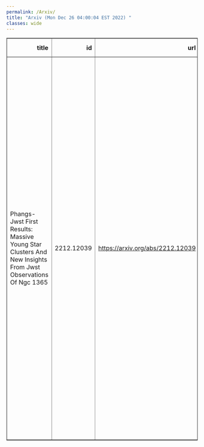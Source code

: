 ```yaml
---
permalink: /Arxiv/
title: "Arxiv (Mon Dec 26 04:00:04 EST 2022) "
classes: wide
---
```

<table border="1" class="dataframe">
  <thead>
    <tr style="text-align: right;">
      <th>title</th>
      <th>id</th>
      <th>url</th>
      <th>authors</th>
      <th>Local Authors</th>
    </tr>
  </thead>
  <tbody>
    <tr>
      <td>Phangs-Jwst First Results: Massive Young Star Clusters And New Insights   From Jwst Observations Of Ngc 1365</td>
      <td>2212.12039</td>
      <td><a href="https://arxiv.org/abs/2212.12039" target="_blank">https://arxiv.org/abs/2212.12039</a></td>
      <td>Bradley C. Whitmore, Rupali Chandar, M. Jimena Rodríguez, Janice C. Lee, Eric Emsellem, Matthew Floyd, J. M. Diederik Kruijssen, Angus Mok, Mattia C. Sormani, Médéric Bodquien, Daniel A. Dale, Christopher M. Faesi, Kiana F. Henny, Stephen Hannon, David A. Thilker, Richad L. White, Ashley T. Barnes, F. Bigiel, Mélanie Chevance, Jonathan D. Henshaw, Ralf S. Klessen, Adam K. Leroy, Sharon E. Meidt, Erik Rosolowsky, Eva Schinnerer, Elizabeth J. Watkins, Thomas G. Williams</td>
      <td>Adam Leroy</td>
    </tr>
  </tbody>
</table>